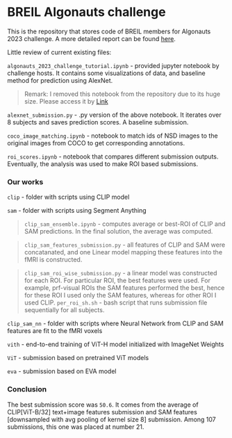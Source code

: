 # BREIL Algonauts challenge
This is the repository that stores code of BREIL members for Algonauts 2023 challenge.
A more detailed report can be found [here](./Algonauts_challenge_report.pdf).

Little review of current existing files:

`algonauts_2023_challenge_tutorial.ipynb` - provided jupyter notebook by challenge hosts. It contains some visualizations of data, and baseline method for prediction using AlexNet.
> Remark: I removed this notebook from the repository due to its huge size. Please access it by [Link](https://colab.research.google.com/drive/1bLJGP3bAo_hAOwZPHpiSHKlt97X9xsUw?usp=share_link)

`alexnet_submission.py` - .py version of the above notebook. It iterates over 8 subjects and saves prediction scores. A baseline submission.

`coco_image_matching.ipynb` - notebook to match ids of NSD images to the original images from COCO to get corresponding annotations.

`roi_scores.ipynb` - notebook that compares different submission outputs. Eventually, the analysis was used to make ROI based submissions.

### Our works

`clip` - folder with scripts using CLIP model

`sam` - folder with scripts using Segment Anything

> `clip_sam_ensemble.ipynb` - computes average or best-ROI of CLIP and SAM predictions. In the final solution, the average was computed.

> `clip_sam_features_submission.py` - all features of CLIP and SAM were concatanated, and one Linear model mapping these features into the fMRI is constructed.

> `clip_sam_roi_wise_submission.py` - a linear model was constructed for each ROI. For particular ROI, the best features were used. For example, prf-visual ROIs the SAM features performed the best, hence for these ROI I used only the SAM features, whereas for other ROI I used CLIP. `per_roi_sh.sh` - bash script that runs submission file sequentially for all subjects.

`clip_sam_nn` - folder with scripts where Neural Network from CLIP and SAM features are fit to the fMRI voxels

`vith` - end-to-end training of ViT-H model initialized with ImageNet Weights

`ViT` - submission based on pretrained ViT models

`eva` - submission based on EVA model

### Conclusion

The best submission score was `50.6`. It comes from the average of CLIP[ViT-B/32] text+image features submission and SAM features [downsampled with avg pooling of kernel size 8] submission.
Among 107 submissions, this one was placed at number 21.
